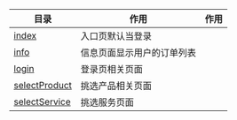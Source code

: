 <!--
 * @description : 
 * @author : zhangyijie
 * @date : 2023-08-17 10:32:25
 * @lastTime : 2023-09-26 14:13:08
 * @LastAuthor : Do not edit
 * @文件路径 : /pages/README.md
-->
| 目录 | 作用 | 作用 |
| --- | ---- | ---- |
| [index](./index.vue) | 入口页默认当登录
| [info](./info.vue) | 信息页面显示用户的订单列表
| [login](./login/README.md) | 登录页相关页面
| [selectProduct](./selectProduct/README.md) | 挑选产品相关页面
| [selectService](./selectService.vue) | 挑选服务页面

